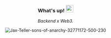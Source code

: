 
<div align="center">
 
### What's up!&nbsp;<img src="https://github.com/rajput2107/rajput2107/blob/master/Assets/Earth.gif" width="24px">
<em> Backend x Web3. </em>

![Jax-Teller-sons-of-anarchy-32771172-500-230](https://github.com/RitamSamant/RitamSamant/assets/91908473/24787b58-e913-4101-ac13-bcbf98aded65)

 <br/>
 </div>


